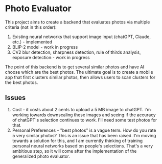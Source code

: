 # Photo Evaluator

This project aims to create a backend that evaluates photos via multiple criteria (not in this order):

1. Existing neural networks that support image input (chatGPT, Claude, etc.) - implemented
2. BLIP-2 model - work in progress
3. CV2 blur detection, sharpness detection, rule of thirds analysis, exposure detection - work in progress

The point of this backend is to get several similar photos and have AI choose which are the best photos. The ultimate goal is to create a mobile app that first clusters similar photos, then allows users to scan clusters for the best photos.

## Issues

1. Cost - it costs about 2 cents to upload a 5 MB image to chatGPT. I'm working towards downscaling these images and seeing if the accuracy of chatGPT's selection continues to work. I'll need some test photos for that.
2. Personal Preferences - "best photos" is a vague term. How do you rate 5 very similar photos? This is an issue that has been raised. I'm moving towards a solution for this, and I am currently thinking of training personal neural networks based on people's selections. That's a very ambitious step, so it will come after the implementation of the generalized photo evaluator.

